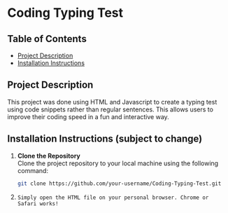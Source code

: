 # Coding Typing Test

## Table of Contents
- [Project Description](#project-description)
- [Installation Instructions](#installation-instructions)

## Project Description

This project was done using HTML and Javascript to create a typing test using code snippets rather than regular sentences. This allows users to improve their coding speed in a fun and interactive way.

## Installation Instructions (subject to change)

1. **Clone the Repository**  
   Clone the project repository to your local machine using the following command:
   ```bash
   git clone https://github.com/your-username/Coding-Typing-Test.git
   ```
2.
   ```
   Simply open the HTML file on your personal browser. Chrome or Safari works!
   ```
